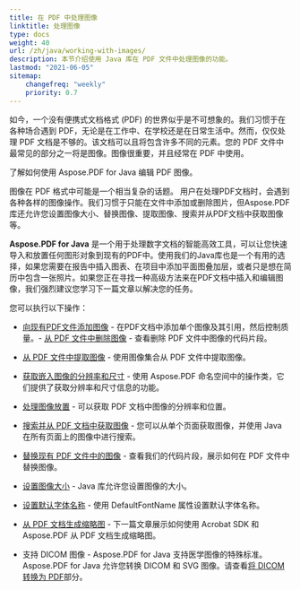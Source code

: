 ```yaml
---
title: 在 PDF 中处理图像
linktitle: 处理图像
type: docs
weight: 40
url: /zh/java/working-with-images/
description: 本节介绍使用 Java 库在 PDF 文件中处理图像的功能。
lastmod: "2021-06-05"
sitemap:
    changefreq: "weekly"
    priority: 0.7
---
```


如今，一个没有便携式文档格式 (PDF) 的世界似乎是不可想象的。我们习惯于在各种场合遇到 PDF，无论是在工作中、在学校还是在日常生活中。然而，仅仅处理 PDF 文档是不够的。该文档可以且将包含许多不同的元素。您的 PDF 文件中最常见的部分之一将是图像。图像很重要，并且经常在 PDF 中使用。

了解如何使用 Aspose.PDF for Java 编辑 PDF 图像。

图像在 PDF 格式中可能是一个相当复杂的话题。
 用户在处理PDF文档时，会遇到各种各样的图像操作。我们习惯于只能在文件中添加或删除图片，但Aspose.PDF库还允许您设置图像大小、替换图像、提取图像、搜索并从PDF文档中获取图像等。

**Aspose.PDF for Java** 是一个用于处理数字文档的智能高效工具，可以让您快速导入和放置任何图形对象到现有的PDF中。使用我们的Java库也是一个有用的选择，如果您需要在报告中插入图表、在项目中添加平面图叠加层，或者只是想在简历中包含一张照片。如果您正在寻找一种高级方法来在PDF文档中插入和编辑图像，我们强烈建议您学习下一篇文章以解决您的任务。

您可以执行以下操作：

- [向现有PDF文件添加图像](/pdf/zh/java/add-image-to-existing-pdf-file/) - 在PDF文档中添加单个图像及其引用，然后控制质量。- [从 PDF 文件中删除图像](/pdf/zh/java/delete-images-from-pdf-file/) - 查看删除 PDF 文件中图像的代码片段。
- [从 PDF 文件中提取图像](/pdf/zh/java/extract-images-from-pdf-file/) - 使用图像集合从 PDF 文件中提取图像。
- [获取嵌入图像的分辨率和尺寸](/pdf/zh/java/get-resolution-and-dimensions-of-embedded-images/) - 使用 Aspose.PDF 命名空间中的操作类，它们提供了获取分辨率和尺寸信息的功能。
- [处理图像放置](/pdf/zh/java/working-with-image-placement/) - 可以获取 PDF 文档中图像的分辨率和位置。
- [搜索并从 PDF 文档中获取图像](/pdf/zh/java/search-and-get-images-from-pdf-document/) - 您可以从单个页面获取图像，并使用 Java 在所有页面上的图像中进行搜索。
- [替换现有 PDF 文件中的图像](/pdf/zh/java/replace-image-in-existing-pdf-file/) - 查看我们的代码片段，展示如何在 PDF 文件中替换图像。

- [设置图像大小](/pdf/zh/java/set-image-size/) - Java 库允许您设置图像的大小。
- [设置默认字体名称](/pdf/zh/java/set-default-font-name/) - 使用 DefaultFontName 属性设置默认字体名称。
- [从 PDF 文档生成缩略图](/pdf/zh/java/generate-thumbnail-images-from-pdf-documents/) - 下一篇文章展示如何使用 Acrobat SDK 和 Aspose.PDF 从 PDF 文档生成缩略图。
- 支持 DICOM 图像 - Aspose.PDF for Java 支持医学图像的特殊标准。Aspose.PDF for Java 允许您转换 DICOM 和 SVG 图像。请查看[将 DICOM 转换为 PDF](/pdf/zh/java/convert-dicom-to-pdf/)部分。